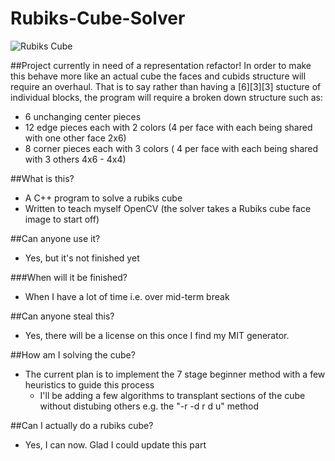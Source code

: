 # Rubiks-Cube-Solver

![Rubiks Cube](https://www.rubiks.com/images/carousel/solve-it-rubiks-cube.png)

##Project currently in need of a representation refactor!
In order to make this behave more like an actual cube the faces and cubids structure will
require an overhaul. That is to say rather than having a [6][3][3] stucture of individual blocks, the program will
require a broken down structure such as:
- 6 unchanging center pieces
- 12 edge pieces each with 2 colors (4 per face with each being shared with one other face 2x6)
- 8 corner pieces each with 3 colors ( 4 per face with each being shared with 3 others 4x6 - 4x4)

##What is this?
- A C++ program to solve a rubiks cube
- Written to teach myself OpenCV (the solver takes a Rubiks cube face image to start off) 

##Can anyone use it?
- Yes, but it's not finished yet

###When will it be finished? 
- When I have a lot of time i.e. over mid-term break

##Can anyone steal this? 
- Yes, there will be a license on this once I find my MIT generator.

##How am I solving the cube?
- The current plan is to implement the 7 stage beginner method with a few heuristics to guide this process
    - I'll be adding a few algorithms to transplant sections of the cube without distubing others e.g. the "-r -d r d u" method

##Can I actually do a rubiks cube? 
- Yes, I can now. Glad I could update this part

